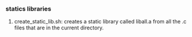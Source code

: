 ### statics libraries

1. create_static_lib.sh: creates a static library called liball.a from all the .c files that are in the current directory.
